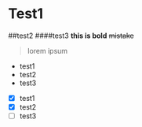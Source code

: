 # Test1
##test2
####test3
**this is bold**
~~mistake~~
>lorem ipsum
- test1
- test2
- test3
- [x] test1
- [x] test2
- [ ] test3
